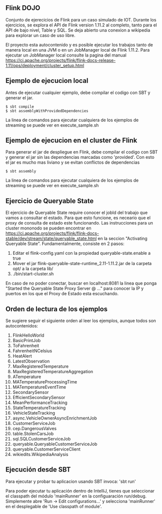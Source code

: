 ## Flink DOJO

Conjunto de ejerecicios de Flink para un caso simulado de IOT. Durante los ejercicios, se explora el API de Flink version 1.11.2 al completo,
tanto para el API de bajo nivel, Table y SQL. Se deja abierto una conexion a wikipedia para explorar un caso de uso libre.

El proyecto esta autocontenido y es posible ejecutar los trabajos tanto de manera local en una JVM o en un JobManager local
de Flink 1.11.2. Para ejecutar un JobManager local consulte la pagina del manual
https://ci.apache.org/projects/flink/flink-docs-release-1.11/ops/deployment/cluster_setup.html

## Ejemplo de ejecucion local

Antes de ejecutar cualquier ejemplo, debe compilar el codigo con SBT y generar el jar.
```
$ sbt compile
$ sbt assemblyWithProvidedDependencies
```

La linea de comandos para ejecutar cualquiera de los ejemplos de streaming se puede ver en execute_sample.sh

## Ejemplo de ejecucion en el cluster de Flink

Para generar el jar de despliegue en Flink, debe compilar el codigo con SBT y generar el jar sin las dependencias 
marcadas como 'provided'. Con esto el jar es mucho mas liviano y se evitan conflictos de dependencias
```
$ sbt assembly
```

La linea de comandos para ejecutar cualquiera de los ejemplos de streaming se puede ver en execute_sample.sh

## Ejercicio de Queryable State

El ejercicio de Queryable State require conocer el jobId del trabajo que vamos a consultar el estado. Para que esto funcione,
es neceario que el proxy de consulta de estado este funcionando. Las instrucciones para un cluster mononodo se pueden
encontrar en  https://ci.apache.org/projects/flink/flink-docs-stable/dev/stream/state/queryable_state.html en la seccion
"Activating Queryable State". Fundamentalmente, consiste en 2 pasos:

1. Editar el flink-config.yaml con la propiedad queryable-state.enable a true
2. Mover el jar flink-queryable-state-runtime_2.11-1.11.2.jar de la carpeta opt/ a la carpeta lib/
3. ./bin/start-cluster.sh

En caso de no poder conectar, buscar en localhost:8081 la linea que ponga "Started the Queryable State Proxy Server @ ..."
para conocer la IP y puertos en los que el Proxy de Estado esta escuchando.


## Orden de lectura de los ejemplos

Se sugiere seguir el siguiente orden al leer los ejemplos, aunque todos son autocontenidos:

1. FlinkHelloWorld
2. BasicPrintJob
3. ToFahrenheit
4. FahrenheitNCelsius
5. HeatAlert
6. LatestObservation
7. MaxRegisteredTemperature
8. MaxRegisteredTemperatureAggregation
9. ATemperature
10. MATemperatureProcessingTime
11. MATemperatureEventTime
12. SecondarySensor
13. EfficientSecondarySensor
14. MeanPerformanceTracking
15. StateTemperatureTracking
16. VehicleStateTracking
17. async.VehicleOwnerAsyncEnrichmentJob
18. CustomerServiceJob
19. cep.DangerousValves
20. table.StolenCarsJob
21. sql.SQLCustomerServiceJob
22. queryable.QueryableCustomerServiceJob
23. queryable.CustomerServiceClient
24. wikiedits.WikipediaAnalysis

## Ejecución desde SBT

Para ejecutar y probar tu aplicacion usando SBT invoca: 'sbt run'

Para poder ejecutar tu aplicación dentro de IntelliJ, tienes que seleccionar el classpath del módulo 'mainRunner'
en la configuaración run/debug. Simplemente abre 'Run -> Edit configurations...' y selecciona 'mainRunner' en el 
desplegable de 'Use classpath of module'.
